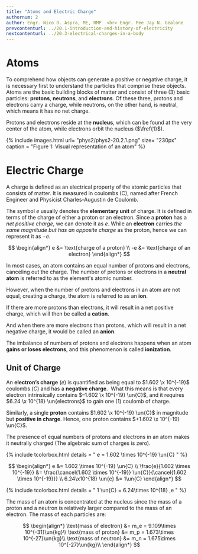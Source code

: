 ```yaml
---
title: "Atoms and Electric Charge"
authornum: 2
author: Engr. Nico O. Aspra, ME, RMP  <br> Engr. Pee Jay N. Gealone
prevcontenturl: ../20.1-introduction-and-history-of-electricity
nextcontenturl: ../20.3-electrical-charges-in-a-body
---
```




# Atoms

To comprehend how objects can generate a positive or negative charge, it is necessary first to understand the particles that comprise these objects. Atoms are the basic building blocks of matter and consist of three (3) basic particles: **protons**, **neutrons**, and **electrons**. Of these three, protons and electrons carry a charge, while neutrons, on the other hand, is neutral, which means it has no net charge.

Protons and electrons reside at the **nucleus**, which can be found at the very center of the atom, while electrons orbit the nucleus ($\fref{1}$).


{% include images.html 
    url= "phys2/phys2-20.2.1.png" 
    size= "230px"
    caption = "Figure 1: Visual representation of an atom"
%}



# Electric Charge

A charge is defined as an electrical property of the atomic particles that consists of matter. It is measured in coulombs (C), named after French Engineer and Physicist Charles-Augustin de Coulomb.


The symbol $e$ usually denotes the **elementary unit** of charge. It is defined in terms of the charge of either a proton or an electron. Since a **proton** has a *net positive charge*, we can denote it as $e$. While an **electron** carries *the same magnitude but has an opposite charge* as the proton, hence we can represent it as $-e$.

$$
\begin{align*}
	e &= \text{charge of a proton} \\
	-e &= \text{charge of an electron}
\end{align*}
$$



In most cases, an atom contains an equal number of protons and electrons, canceling out the charge. 
The number of protons or electrons in a **neutral atom** is referred to as the element's atomic number. 

However, when the number of protons and electrons in an atom are not equal, creating a charge, the atom is referred to as an **ion**. 

If there are more protons than electrons, it will result in a net positive charge, which will then be called a **cation**. 

And when there are more electrons than protons, which will result in a net negative charge, it would be called an **anion**.  

The imbalance of numbers of protons and electrons happens when an atom **gains or loses electrons**, and this phenomenon is called **ionization**.




## Unit of Charge

An **electron’s charge** ($e$) is quantified as being equal to $1.602 \x 10^{-19}$ coulombs $(C)$ and has a **negative charge**.  What this means is that every electron intrinsically contains $–1.602 \x 10^{-19} \un{C}$, and it requires $6.24 \x 10^{18} \un{electrons}$ to gain one (1) coulomb of charge.


Similarly, a single **proton** contains $1.602 \x 10^{-19} \un{C}$ in magnitude but **positive in charge**. Hence, one proton contains $+1.602 \x 10^{-19} \un{C}$. 

The presence of equal numbers of protons and electrons in an atom makes it neutrally charged (The algebraic sum of charges is zero).




<!-- Coulomb, denoted as C, is used as the unit of charge in the SI units to quantify the charge on a larger scale than the molecular level. This has a value of, -->

<!-- And if we want to know the number of Coulombs in an elementary charge, all we need to do is to get its reciprocal, -->



{% include tcolorbox.html
    details = "
        e = 1.602 \times 10^{-19} \un{C}
    "
%}


$$
\begin{align*}
    e &= 1.602 \times 10^{-19} \un{C} \\
    \frac{e}{1.602 \times 10^{-19}} &= \frac{\cancel{1.602 \times 10^{-19}} \un{C}}{\cancel{1.602 \times 10^{-19}}} \\
    6.24\x10^{18} \un{e} &= 1\un{C}
\end{align*}
$$


{% include tcolorbox.html
    details = "
        1 \un{C} = 6.24\times 10^{18} \,e
    "
%}

The mass of an atom is concentrated at the nucleus since the mass of a proton and a neutron is relatively larger compared to the mass of an electron. The mass of each particles are:

$$
\begin{align*}
	\text{mass of electron} &= m_e = 9.109\times 10^{-31}\un{kg}\\
	\text{mass of proton} &= m_p = 1.673\times 10^{-27}\un{kg}\\
	\text{mass of neutron} &= m_n = 1.675\times 10^{-27}\un{kg}\\
\end{align*}
$$

